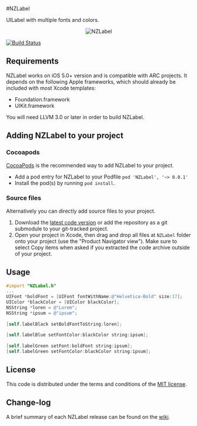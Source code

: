 #NZLabel

UILabel with multiple fonts and colors.

<p align="center">
  <img src="http://s27.postimg.org/rdyv818oj/NZLabel.jpg" alt="NZLabel" title="NZLabel" />
</p>

[![Build Status](https://api.travis-ci.org/NZN/NZLabel.png)](https://api.travis-ci.org/NZN/NZLabel.png)

## Requirements

NZLabel works on iOS 5.0+ version and is compatible with ARC projects. It depends on the following Apple frameworks, which should already be included with most Xcode templates:

* Foundation.framework
* UIKit.framework

You will need LLVM 3.0 or later in order to build NZLabel.

## Adding NZLabel to your project

### Cocoapods

[CocoaPods](http://cocoapods.org) is the recommended way to add NZLabel to your project.

* Add a pod entry for NZLabel to your Podfile `pod 'NZLabel', '~> 0.0.1'`
* Install the pod(s) by running `pod install`.

### Source files

Alternatively you can directly add source files to your project.

1. Download the [latest code version](https://github.com/NZN/NZLabel/archive/master.zip) or add the repository as a git submodule to your git-tracked project.
2. Open your project in Xcode, then drag and drop all files at `NZLabel` folder onto your project (use the "Product Navigator view"). Make sure to select Copy items when asked if you extracted the code archive outside of your project.

## Usage

```objective-c
#import "NZLabel.h"
...
UIFont *boldFont = [UIFont fontWithName:@"Helvetica-Bold" size:17];
UIColor *blackColor = [UIColor blackColor];
NSString *loren = @"Lorem";
NSString *ipsum = @"ipsum";
    
[self.labelBlack setBoldFontToString:loren];
    
[self.labelBlue setFontColor:blackColor string:ipsum];
    
[self.labelGreen setFont:boldFont string:ipsum];
[self.labelGreen setFontColor:blackColor string:ipsum];
```

## License

This code is distributed under the terms and conditions of the [MIT license](LICENSE).

## Change-log

A brief summary of each NZLabel release can be found on the [wiki](https://github.com/NZN/NZLabel/wiki/Change-log).